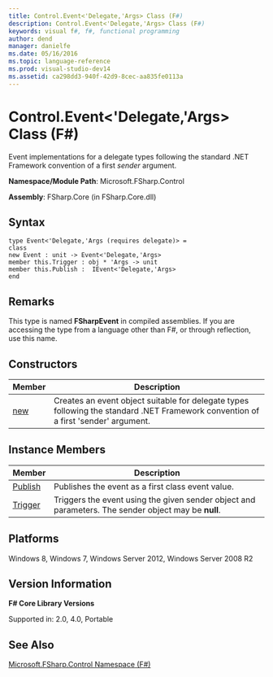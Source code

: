 ```yaml
---
title: Control.Event<'Delegate,'Args> Class (F#)
description: Control.Event<'Delegate,'Args> Class (F#)
keywords: visual f#, f#, functional programming
author: dend
manager: danielfe
ms.date: 05/16/2016
ms.topic: language-reference
ms.prod: visual-studio-dev14
ms.assetid: ca298dd3-940f-42d9-8cec-aa835fe0113a 
---
```


# Control.Event<'Delegate,'Args> Class (F#)

Event implementations for a delegate types following the standard .NET Framework convention of a first *sender* argument.

**Namespace/Module Path**: Microsoft.FSharp.Control

**Assembly**: FSharp.Core (in FSharp.Core.dll)


## Syntax

```
type Event<'Delegate,'Args (requires delegate)> =
class
new Event : unit -> Event<'Delegate,'Args>
member this.Trigger : obj * 'Args -> unit
member this.Publish :  IEvent<'Delegate,'Args>
end
```

## Remarks
This type is named **FSharpEvent** in compiled assemblies. If you are accessing the type from a language other than F#, or through reflection, use this name.


## Constructors


|Member|Description|
|------|-----------|
|[new](https://msdn.microsoft.com/library/2f112efb-a288-4640-87ec-414d6c607d31)|Creates an event object suitable for delegate types following the standard .NET Framework convention of a first 'sender' argument.|

## Instance Members


|Member|Description|
|------|-----------|
|[Publish](https://msdn.microsoft.com/library/99fb267f-7751-40b4-a137-1279edf5b303)|Publishes the event as a first class event value.|
|[Trigger](https://msdn.microsoft.com/library/e73a5a2b-7d5f-425b-8ff6-f35780c84968)|Triggers the event using the given sender object and parameters. The sender object may be **null**.|

## Platforms
Windows 8, Windows 7, Windows Server 2012, Windows Server 2008 R2


## Version Information
**F# Core Library Versions**

Supported in: 2.0, 4.0, Portable




## See Also
[Microsoft.FSharp.Control Namespace &#40;F&#35;&#41;](Microsoft.FSharp.Control-Namespace-%5BFSharp%5D.md)

